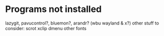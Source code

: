 # Programs not installed
lazygit, pavucontrol?, bluemon?, arandr? (wbu wayland & x?) 
other stuff to consider: scrot xclip dmenu other fonts
